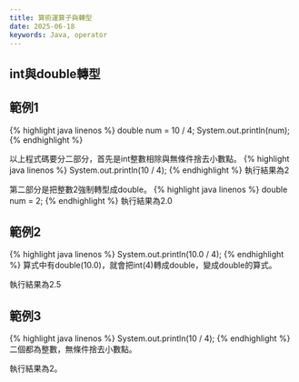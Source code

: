 ```yaml
---
title: 算術運算子與轉型
date: 2025-06-18
keywords: Java, operator
---
```

## int與double轉型
## 範例1
{% highlight java linenos %}
  double num = 10 / 4;
  System.out.println(num);    
{% endhighlight %}

以上程式碼要分二部分，首先是int整數相除與無條件捨去小數點。
{% highlight java linenos %}
System.out.println(10 / 4);
{% endhighlight %}
執行結果為2

第二部分是把整數2強制轉型成double。
{% highlight java linenos %}
double num = 2;
{% endhighlight %}
執行結果為2.0

## 範例2
{% highlight java linenos %}
System.out.println(10.0 / 4);
{% endhighlight %}
算式中有double(10.0)，就會把int(4)轉成double，變成double的算式。

執行結果為2.5

## 範例3
{% highlight java linenos %}
System.out.println(10 / 4);
{% endhighlight %}
二個都為整數，無條件捨去小數點。

執行結果為2。
